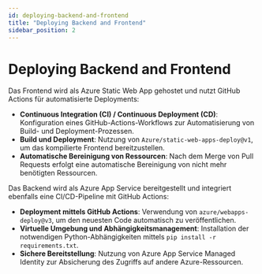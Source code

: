 ```yaml
---
id: deploying-backend-and-frontend
title: "Deploying Backend and Frontend"
sidebar_position: 2
---
```


# Deploying Backend and Frontend

Das Frontend wird als Azure Static Web App gehostet und nutzt GitHub Actions für automatisierte Deployments:

- **Continuous Integration (CI) / Continuous Deployment (CD)**: Konfiguration eines GitHub-Actions-Workflows zur Automatisierung von Build- und Deployment-Prozessen.
- **Build und Deployment**: Nutzung von `Azure/static-web-apps-deploy@v1`, um das kompilierte Frontend bereitzustellen.
- **Automatische Bereinigung von Ressourcen**: Nach dem Merge von Pull Requests erfolgt eine automatische Bereinigung von nicht mehr benötigten Ressourcen.

Das Backend wird als Azure App Service bereitgestellt und integriert ebenfalls eine CI/CD-Pipeline mit GitHub Actions:

- **Deployment mittels GitHub Actions**: Verwendung von `azure/webapps-deploy@v3`, um den neuesten Code automatisch zu veröffentlichen.
- **Virtuelle Umgebung und Abhängigkeitsmanagement**: Installation der notwendigen Python-Abhängigkeiten mittels `pip install -r requirements.txt`.
- **Sichere Bereitstellung**: Nutzung von Azure App Service Managed Identity zur Absicherung des Zugriffs auf andere Azure-Ressourcen.